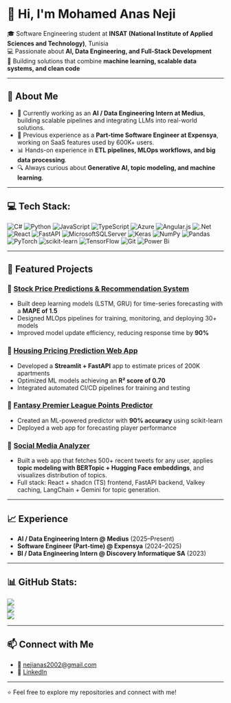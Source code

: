 # 👋 Hi, I'm Mohamed Anas Neji  

🎓 Software Engineering student at **INSAT (National Institute of Applied Sciences and Technology)**, Tunisia  
💻 Passionate about **AI, Data Engineering, and Full-Stack Development**  
🚀 Building solutions that combine **machine learning, scalable data systems, and clean code**  

---

## 🔹 About Me
- 🌱 Currently working as an **AI / Data Engineering Intern at Medius**, building scalable pipelines and integrating LLMs into real-world solutions.  
- 💼 Previous experience as a **Part-time Software Engineer at Expensya**, working on SaaS features used by 600K+ users.  
- 📊 Hands-on experience in **ETL pipelines, MLOps workflows, and big data processing**.  
- 🔍 Always curious about **Generative AI, topic modeling, and machine learning**.  

---


## 💻 Tech Stack:
![C#](https://img.shields.io/badge/c%23-%23239120.svg?style=for-the-badge&logo=csharp&logoColor=white) ![Python](https://img.shields.io/badge/python-3670A0?style=for-the-badge&logo=python&logoColor=ffdd54) ![JavaScript](https://img.shields.io/badge/javascript-%23323330.svg?style=for-the-badge&logo=javascript&logoColor=%23F7DF1E) ![TypeScript](https://img.shields.io/badge/typescript-%23007ACC.svg?style=for-the-badge&logo=typescript&logoColor=white) ![Azure](https://img.shields.io/badge/azure-%230072C6.svg?style=for-the-badge&logo=microsoftazure&logoColor=white) ![Angular.js](https://img.shields.io/badge/angular.js-%23E23237.svg?style=for-the-badge&logo=angularjs&logoColor=white) ![.Net](https://img.shields.io/badge/.NET-5C2D91?style=for-the-badge&logo=.net&logoColor=white) ![React](https://img.shields.io/badge/react-%2320232a.svg?style=for-the-badge&logo=react&logoColor=%2361DAFB) ![FastAPI](https://img.shields.io/badge/FastAPI-005571?style=for-the-badge&logo=fastapi) ![MicrosoftSQLServer](https://img.shields.io/badge/Microsoft%20SQL%20Server-CC2927?style=for-the-badge&logo=microsoft%20sql%20server&logoColor=white) ![Keras](https://img.shields.io/badge/Keras-%23D00000.svg?style=for-the-badge&logo=Keras&logoColor=white) ![NumPy](https://img.shields.io/badge/numpy-%23013243.svg?style=for-the-badge&logo=numpy&logoColor=white) ![Pandas](https://img.shields.io/badge/pandas-%23150458.svg?style=for-the-badge&logo=pandas&logoColor=white) ![PyTorch](https://img.shields.io/badge/PyTorch-%23EE4C2C.svg?style=for-the-badge&logo=PyTorch&logoColor=white) ![scikit-learn](https://img.shields.io/badge/scikit--learn-%23F7931E.svg?style=for-the-badge&logo=scikit-learn&logoColor=white) ![TensorFlow](https://img.shields.io/badge/TensorFlow-%23FF6F00.svg?style=for-the-badge&logo=TensorFlow&logoColor=white) ![Git](https://img.shields.io/badge/git-%23F05033.svg?style=for-the-badge&logo=git&logoColor=white) ![Power Bi](https://img.shields.io/badge/power_bi-F2C811?style=for-the-badge&logo=powerbi&logoColor=black)

---

## 📌 Featured Projects
### 🔹 [Stock Price Predictions & Recommendation System](https://github.com/ANeji-ARezgui-RRachdi-NCherni/Stock-Price-Predictions-Model)
- Built deep learning models (LSTM, GRU) for time-series forecasting with a **MAPE of 1.5**  
- Designed MLOps pipelines for training, monitoring, and deploying 30+ models  
- Improved model update efficiency, reducing response time by **90%**  

### 🔹 [Housing Pricing Prediction Web App](https://github.com/anasneji2002/Housing_pricing)
- Developed a **Streamlit + FastAPI** app to estimate prices of 200K apartments  
- Optimized ML models achieving an **R² score of 0.70**  
- Integrated automated CI/CD pipelines for training and testing  

### 🔹 [Fantasy Premier League Points Predictor](https://github.com/anasneji2002/FPLPointPredicterApp)
- Created an ML-powered predictor with **90% accuracy** using scikit-learn  
- Deployed a web app for forecasting player performance  

### 🔹 [Social Media Analyzer](https://github.com/anasneji2002/Social-Medias-Analyzer)
- Built a web app that fetches 500+ recent tweets for any user, applies **topic modeling with BERTopic + Hugging Face embeddings**, and visualizes distribution of topics.  
- Full stack: React + shadcn (TS) frontend, FastAPI backend, Valkey caching, LangChain + Gemini for topic generation.  

---

## 📈 Experience
- **AI / Data Engineering Intern @ Medius** (2025–Present)  
- **Software Engineer (Part-time) @ Expensya** (2024–2025)  
- **BI / Data Engineering Intern @ Discovery Informatique SA** (2023)  

---

## 📊 GitHub Stats:
![](https://github-readme-stats.vercel.app/api?username=anasneji2002&theme=dark&hide_border=false&include_all_commits=false&count_private=false)<br/>
![](https://nirzak-streak-stats.vercel.app/?user=anasneji2002&theme=dark&hide_border=false)<br/>
![](https://github-readme-stats.vercel.app/api/top-langs/?username=anasneji2002&theme=dark&hide_border=false&include_all_commits=false&count_private=false&layout=compact)

---

## 📫 Connect with Me
- 📧 [nejianas2002@gmail.com](mailto:nejianas2002@gmail.com)  
- 💼 [LinkedIn](https://www.linkedin.com/in/mohamed-anas-neji/)  

---
⭐️ Feel free to explore my repositories and connect with me!
